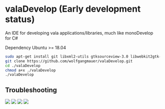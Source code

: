 # valaDevelop (Early development status)
An IDE for developing vala applications/libraries, much like monoDevelop for C#

Dependency Ubuntu >= 18.04

```sh
sudo apt-get install git libxml2-utils gtksourceview-3.0 libwebkit2gtk-4.0
git clone https://github.com/wolfgangmauer/valaDevelop.git
cd ./valaDevelop
chmod a+x ./valaDevelop
./valaDevelop
```
## Troubleshooting

<img src="https://raw.githubusercontent.com/wolfgangmauer/valaDevelop/master/ScreenShots/screenshot1.png">
<img src="https://raw.githubusercontent.com/wolfgangmauer/valaDevelop/master/ScreenShots/Bildschirmfoto von 2018-10-30 21-32-38.png">
<img src="https://raw.githubusercontent.com/wolfgangmauer/valaDevelop/master/ScreenShots/Bildschirmfoto von 2018-10-30 21-33-37.png">
<img src="https://raw.githubusercontent.com/wolfgangmauer/valaDevelop/master/ScreenShots/Bildschirmfoto von 2018-10-30 21-34-47.png">

